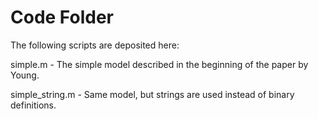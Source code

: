 # Code Folder 

The following scripts are deposited here:

simple.m - The simple model described in the beginning of the paper by Young.

simple_string.m - Same model, but strings are used instead of binary definitions.
